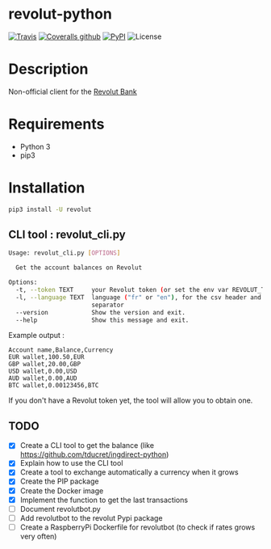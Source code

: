 # revolut-python

[![Travis](https://img.shields.io/travis/tducret/revolut-python.svg)](https://travis-ci.org/tducret/revolut-python)
[![Coveralls github](https://img.shields.io/coveralls/github/tducret/revolut-python.svg)](https://coveralls.io/github/tducret/revolut-python)
[![PyPI](https://img.shields.io/pypi/v/revolut.svg)](https://pypi.org/project/revolut/)
![License](https://img.shields.io/github/license/tducret/revolut-python.svg)

# Description

Non-official client for the [Revolut Bank](https://www.revolut.com/)

# Requirements

- Python 3
- pip3

# Installation

```bash
pip3 install -U revolut
```

## CLI tool : revolut_cli.py

```bash
Usage: revolut_cli.py [OPTIONS]

  Get the account balances on Revolut

Options:
  -t, --token TEXT     your Revolut token (or set the env var REVOLUT_TOKEN)
  -l, --language TEXT  language ("fr" or "en"), for the csv header and
                       separator
  --version            Show the version and exit.
  --help               Show this message and exit.
 ```

 Example output :

 ```csv
Account name,Balance,Currency
EUR wallet,100.50,EUR
GBP wallet,20.00,GBP
USD wallet,0.00,USD
AUD wallet,0.00,AUD
BTC wallet,0.00123456,BTC
```

If you don't have a Revolut token yet, the tool will allow you to obtain one.

## TODO

- [x] Create a CLI tool to get the balance (like https://github.com/tducret/ingdirect-python)
- [x] Explain how to use the CLI tool
- [x] Create a tool to exchange automatically a currency when it grows
- [x] Create the PIP package
- [x] Create the Docker image
- [x] Implement the function to get the last transactions
- [ ] Document revolutbot.py
- [ ] Add revolutbot to the revolut Pypi package
- [ ] Create a RaspberryPi Dockerfile for revolutbot (to check if rates grows very often)